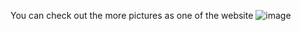 You can check out the more pictures as one of the website ![image](https://user-images.githubusercontent.com/49491210/141696050-cb08b746-f191-47d1-a25a-edc448782128.png)
